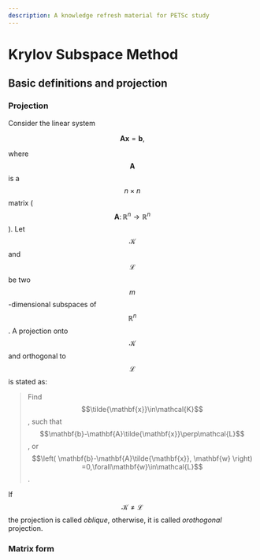 ```yaml
---
description: A knowledge refresh material for PETSc study
---
```


# Krylov Subspace Method

## Basic definitions and projection

### Projection

Consider the linear system

$$
\mathbf{Ax}=\mathbf{b},
$$

where $$\mathbf{A}$$ is a $$n\times n$$ matrix \($$\mathbf{A}\colon \mathbb{R}^n\rightarrow\mathbb{R}^n$$\). Let $$ \mathcal{K} $$ and $$\mathcal{L}$$ be two $$m$$-dimensional subspaces of $$\mathbb{R}^n $$. A projection onto $$\mathcal{K}$$ and orthogonal to $$\mathcal{L}$$ is stated as:

> Find $$\tilde{\mathbf{x}}\in\mathcal{K}$$, such that $$\mathbf{b}-\mathbf{A}\tilde{\mathbf{x}}\perp\mathcal{L}$$, or $$\left( \mathbf{b}-\mathbf{A}\tilde{\mathbf{x}}, \mathbf{w} \right) =0,\forall\mathbf{w}\in\mathcal{L}$$.

If $$\mathcal{K}\neq \mathcal{L}$$ the projection is called _oblique_, otherwise, it is called _orothogonal_ projection.

### Matrix form


